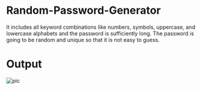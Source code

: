 # Random-Password-Generator
It includes all keyword combinations like numbers, symbols, uppercase, and lowercase alphabets and the password is sufficiently long. The password is going to be random and unique so that it is not easy to guess.

# Output
![pic](https://user-images.githubusercontent.com/57895889/180851615-87832a41-00d7-46f5-9753-92d6b22908cb.jpg)
